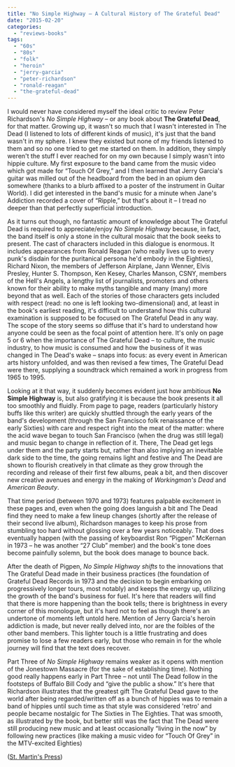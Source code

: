 ```yaml
---
title: "No Simple Highway – A Cultural History of The Grateful Dead"
date: "2015-02-20"
categories: 
  - "reviews-books"
tags: 
  - "60s"
  - "80s"
  - "folk"
  - "heroin"
  - "jerry-garcia"
  - "peter-richardson"
  - "ronald-reagan"
  - "the-grateful-dead"
---
```


I would never have considered myself the ideal critic to review Peter Richardson's _No Simple Highway_ – or any book about **The Grateful Dead**, for that matter. Growing up, it wasn't so much that I wasn't interested in The Dead (I listened to lots of different kinds of music), it's just that the band wasn't in my sphere. I knew they existed but none of my friends listened to them and so no one tried to get me started on them. In addition, they simply weren't the stuff I ever reached for on my own because I simply wasn't into hippie culture. My first exposure to the band came from the music video which got made for “Touch Of Grey,” and I then learned that Jerry Garcia's guitar was milled out of the headboard from the bed in an opium den somewhere (thanks to a blurb affixed to a poster of the instrument in Guitar World). I did get interested in the band's music for a minute when Jane's Addiction recorded a cover of “Ripple,” but that's about it – I tread no deeper than that perfectly superficial introduction.

As it turns out though, no fantastic amount of knowledge about The Grateful Dead is required to appreciate/enjoy _No Simple Highway_ because, in fact, the band itself is only a stone in the cultural mosaic that the book seeks to present. The cast of characters included in this dialogue is enormous. It includes appearances from Ronald Reagan (who really lives up to every punk's disdain for the puritanical persona he'd embody in the Eighties), Richard Nixon, the members of Jefferson Airplane, Jann Wenner, Elvis Presley, Hunter S. Thompson, Ken Kesey, Charles Manson, CSNY, members of the Hell's Angels, a lengthy list of journalists, promoters and others known for their ability to make myths tangible and many (many) more beyond that as well. Each of the stories of those characters gets included with respect (read: no one is left looking two-dimensional) and, at least in the book's earliest reading, it's difficult to understand how this cultural examination is supposed to be focused on The Grateful Dead in any way. The scope of the story seems so diffuse that it's hard to understand how anyone could be seen as the focal point of attention here. It's only on page 5 or 6 when the importance of The Grateful Dead – to culture, the music industry, to how music is consumed and how the business of it was changed in The Dead's wake – snaps into focus: as every event in American arts history unfolded, and was then revised a few times, The Grateful Dead were there, supplying a soundtrack which remained a work in progress from 1965 to 1995.

Looking at it that way, it suddenly becomes evident just how ambitious **No Simple Highway** is, but also gratifying it is because the book presents it all too smoothly and fluidly. From page to page, readers (particularly history buffs like this writer) are quickly shuttled through the early years of the band's development (through the San Francisco folk renaissance of the early Sixties) with care and respect right into the meat of the matter: where the acid wave began to touch San Francisco (when the drug was still legal) and music began to change in reflection of it. There, The Dead get legs under them and the party starts but, rather than also implying an inevitable dark side to the time, the going remains light and festive and The Dead are shown to flourish creatively in that climate as they grow through the recording and release of their first few albums, peak a bit, and then discover new creative avenues and energy in the making of _Workingman's Dead_ and _American Beauty_.

That time period (between 1970 and 1973) features palpable excitement in these pages and, even when the going does languish a bit and The Dead find they need to make a few lineup changes (shortly after the release of their second live album), Richardson manages to keep his prose from stumbling too hard without glossing over a few years noticeably. That does eventually happen (with the passing of keyboardist Ron “Pigpen” McKernan in 1973 – he was another “27 Club” member) and the book's tone does become painfully solemn, but the book does manage to bounce back.

After the death of Pigpen, _No Simple Highway shifts_ to the innovations that The Grateful Dead made in their business practices (the foundation of Grateful Dead Records in 1973 and the decision to begin embarking on progressively longer tours, most notably) and keeps the energy up, utilizing the growth of the band's business for fuel. It's here that readers will find that there is more happening than the book tells; there is brightness in every corner of this monologue, but it's hard not to feel as though there's an undertone of moments left untold here. Mention of Jerry Garcia's heroin addiction is made, but never really delved into, nor are the foibles of the other band members. This lighter touch is a little frustrating and does promise to lose a few readers early, but those who remain in for the whole journey will find that the text does recover.

Part Three of _No Simple Highway_ remains weaker as it opens with mention of the Jonestown Massacre (for the sake of establishing time). Nothing good really happens early in Part Three – not until The Dead follow in the footsteps of Buffalo Bill Cody and “give the public a show.” It's here that Richardson illustrates that the greatest gift The Grateful Dead gave to the world after being regarded/written off as a bunch of hippies was to remain a band of hippies until such time as that style was considered 'retro' and people became nostalgic for The Sixties in The Eighties. That was smooth, as illustrated by the book, but better still was the fact that The Dead were still producing new music and at least occasionally “living in the now” by following new practices (like making a music video for “Touch Of Grey” in the MTV-excited Eighties)

([St. Martin's Press](http://us.macmillan.com/smp))
